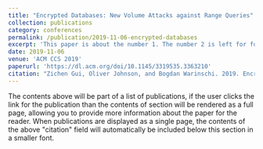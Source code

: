 ```yaml
---
title: "Encrypted Databases: New Volume Attacks against Range Queries"
collection: publications
category: conferences
permalink: /publication/2019-11-06-encrypted-databases
excerpt: 'This paper is about the number 1. The number 2 is left for future work.'
date: 2019-11-06
venue: 'ACM CCS 2019'
paperurl: 'https://dl.acm.org/doi/10.1145/3319535.3363210'
citation: "Zichen Gui, Oliver Johnson, and Bogdan Warinschi. 2019. Encrypted Databases: New Volume Attacks against Range Queries. In Proceedings of the 2019 ACM SIGSAC Conference on Computer and Communications Security (CCS '19). Association for Computing Machinery, New York, NY, USA, 361–378. https://doi.org/10.1145/3319535.3363210"
---
```


The contents above will be part of a list of publications, if the user clicks the link for the publication than the contents of section will be rendered as a full page, allowing you to provide more information about the paper for the reader. When publications are displayed as a single page, the contents of the above "citation" field will automatically be included below this section in a smaller font.
